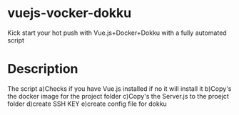 # vuejs-vocker-dokku
Kick start your hot push with Vue.js+Docker+Dokku with a fully automated script 

# Description
The script a)Checks if you have Vue.js installed if no it will install it
           b)Copy's the docker image for the project folder
           c)Copy's the Server.js to the proejct folder
           d)create SSH KEY 
           e)create config file for dokku

       
